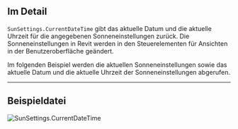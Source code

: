 ## Im Detail
`SunSettings.CurrentDateTime` gibt das aktuelle Datum und die aktuelle Uhrzeit für die angegebenen Sonneneinstellungen zurück. Die Sonneneinstellungen in Revit werden in den Steuerelementen für Ansichten in der Benutzeroberfläche geändert.

Im folgenden Beispiel werden die aktuellen Sonneneinstellungen sowie das aktuelle Datum und die aktuelle Uhrzeit der Sonneneinstellungen abgerufen.
___
## Beispieldatei

![SunSettings.CurrentDateTime](./Revit.Elements.SunSettings.CurrentDateTime_img.jpg)
